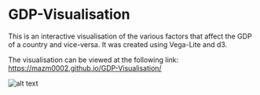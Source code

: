 # GDP-Visualisation

This is an interactive visualisation of the various factors that affect the GDP of a country and vice-versa. It was created using Vega-Lite and d3.

The visualisation can be viewed at the following link:
https://mazm0002.github.io/GDP-Visualisation/

![alt text](https://raw.githubusercontent.com/mazm0002/GDP-Visualisation/main/gdp-viz.JPG)

